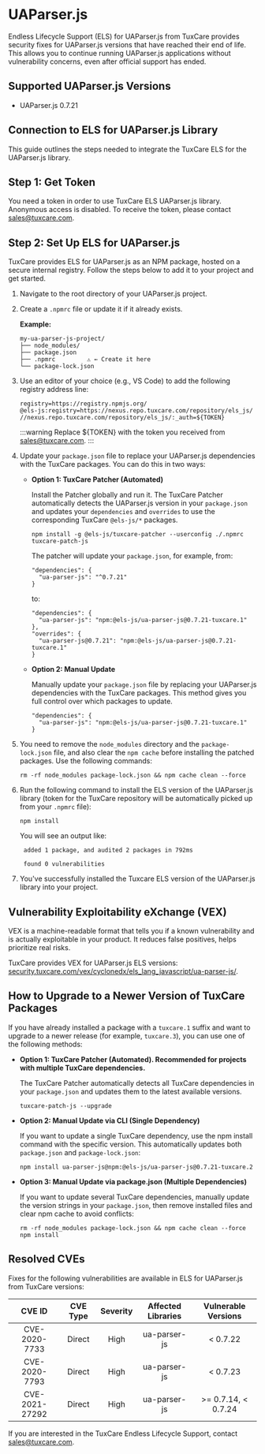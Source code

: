 # UAParser.js

Endless Lifecycle Support (ELS) for UAParser.js from TuxCare provides security fixes for UAParser.js versions that have reached their end of life. This allows you to continue running UAParser.js applications without vulnerability concerns, even after official support has ended.

## Supported UAParser.js Versions

* UAParser.js 0.7.21

## Connection to ELS for UAParser.js Library

This guide outlines the steps needed to integrate the TuxCare ELS for the UAParser.js library.

## Step 1: Get Token

You need a token in order to use TuxCare ELS UAParser.js library. Anonymous access is disabled. To receive the token, please contact [sales@tuxcare.com](mailto:sales@tuxcare.com).

## Step 2: Set Up ELS for UAParser.js

TuxCare provides ELS for UAParser.js as an NPM package, hosted on a secure internal registry. Follow the steps below to add it to your project and get started.

1. Navigate to the root directory of your UAParser.js project.
2. Create a `.npmrc` file or update it if it already exists.

   **Example:**

   ```text
   my-ua-parser-js-project/
   ├── node_modules/
   ├── package.json
   ├── .npmrc         ⚠️ ← Create it here
   └── package-lock.json
   ```

3. Use an editor of your choice (e.g., VS Code) to add the following registry address line:

   <CodeWithCopy>

   ```text
   registry=https://registry.npmjs.org/
   @els-js:registry=https://nexus.repo.tuxcare.com/repository/els_js/
   //nexus.repo.tuxcare.com/repository/els_js/:_auth=${TOKEN}
   ```

   </CodeWithCopy>

   :::warning
   Replace ${TOKEN} with the token you received from [sales@tuxcare.com](mailto:sales@tuxcare.com).
   :::

4. Update your `package.json` file to replace your UAParser.js dependencies with the TuxCare packages. You can do this in two ways:

   * **Option 1: TuxCare Patcher (Automated)**

     Install the Patcher globally and run it. The TuxCare Patcher automatically detects the UAParser.js version in your `package.json` and updates your `dependencies` and `overrides` to use the corresponding TuxCare `@els-js/*` packages.

     <CodeWithCopy>

     ```text
     npm install -g @els-js/tuxcare-patcher --userconfig ./.npmrc
     tuxcare-patch-js
     ```

     </CodeWithCopy>

     The patcher will update your `package.json`, for example, from:

     ```text
     "dependencies": {
       "ua-parser-js": "^0.7.21"
     }
     ```

     to:

     ```text
     "dependencies": {
       "ua-parser-js": "npm:@els-js/ua-parser-js@0.7.21-tuxcare.1"
     },
     "overrides": {
       "ua-parser-js@0.7.21": "npm:@els-js/ua-parser-js@0.7.21-tuxcare.1"
     }
     ```
    
   * **Option 2: Manual Update**

     Manually update your `package.json` file by replacing your UAParser.js dependencies with the TuxCare packages. This method gives you full control over which packages to update.

     <CodeWithCopy>

     ```text
     "dependencies": {
       "ua-parser-js": "npm:@els-js/ua-parser-js@0.7.21-tuxcare.1"
     }
     ```

     </CodeWithCopy>

5. You need to remove the `node_modules` directory and the `package-lock.json` file, and also clear the `npm cache` before installing the patched packages. Use the following commands:
   
   <CodeWithCopy>

   ```text
   rm -rf node_modules package-lock.json && npm cache clean --force
   ```

   </CodeWithCopy>

6. Run the following command to install the ELS version of the UAParser.js library (token for the TuxCare repository will be automatically picked up from your `.npmrc` file):

   <CodeWithCopy>

   ```text
   npm install
   ```

   </CodeWithCopy>

   You will see an output like:

   ```text
    added 1 package, and audited 2 packages in 792ms
    
    found 0 vulnerabilities
   ```

7. You've successfully installed the Tuxcare ELS version of the UAParser.js library into your project.

## Vulnerability Exploitability eXchange (VEX) 

VEX is a machine-readable format that tells you if a known vulnerability and is actually exploitable in your product. It reduces false positives, helps prioritize real risks.

TuxCare provides VEX for UAParser.js ELS versions: [security.tuxcare.com/vex/cyclonedx/els_lang_javascript/ua-parser-js/](https://security.tuxcare.com/vex/cyclonedx/els_lang_javascript/ua-parser-js/).

## How to Upgrade to a Newer Version of TuxCare Packages

If you have already installed a package with a `tuxcare.1` suffix and want to upgrade to a newer release (for example, `tuxcare.3`), you can use one of the following methods:

* **Option 1: TuxCare Patcher (Automated). Recommended for projects with multiple TuxCare dependencies.**

  The TuxCare Patcher automatically detects all TuxCare dependencies in your `package.json` and updates them to the latest available versions.

  <CodeWithCopy>

  ```text
  tuxcare-patch-js --upgrade
  ```

  </CodeWithCopy>

* **Option 2: Manual Update via CLI (Single Dependency)**

  If you want to update a single TuxCare dependency, use the npm install command with the specific version. This automatically updates both `package.json` and `package-lock.json`:

  <CodeWithCopy>

  ```text
  npm install ua-parser-js@npm:@els-js/ua-parser-js@0.7.21-tuxcare.2
  ```

  </CodeWithCopy>

* **Option 3: Manual Update via package.json (Multiple Dependencies)**

  If you want to update several TuxCare dependencies, manually update the version strings in your `package.json`, then remove installed files and clear npm cache to avoid conflicts:

  <CodeWithCopy>

  ```text
  rm -rf node_modules package-lock.json && npm cache clean --force
  npm install
  ```

  </CodeWithCopy>

## Resolved CVEs

Fixes for the following vulnerabilities are available in ELS for UAParser.js from TuxCare versions:

| CVE ID         | CVE Type | Severity | Affected Libraries | Vulnerable Versions |
| :------------: | :------: |:--------:|:------------------:| :----------------: |
| CVE-2020-7733  | Direct   | High     | ua-parser-js      | < 0.7.22          |
| CVE-2020-7793  | Direct   | High     | ua-parser-js      | < 0.7.23          |
| CVE-2021-27292 | Direct   | High     | ua-parser-js      | >= 0.7.14, < 0.7.24 |

If you are interested in the TuxCare Endless Lifecycle Support, contact [sales@tuxcare.com](mailto:sales@tuxcare.com).
